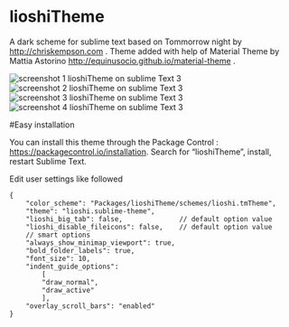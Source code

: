 lioshiTheme
===========

A dark scheme for sublime text based on Tommorrow night by http://chriskempson.com .
Theme added with help of Material Theme by Mattia Astorino http://equinusocio.github.io/material-theme .

![screenshot 1 lioshiTheme on sublime Text 3](https://raw.github.com/lioshi/lioshiScheme/master/images/example1.png)
![screenshot 2 lioshiTheme on sublime Text 3](https://raw.github.com/lioshi/lioshiScheme/master/images/example2.png)
![screenshot 3 lioshiTheme on sublime Text 3](https://raw.github.com/lioshi/lioshiScheme/master/images/example3.png)
![screenshot 4 lioshiTheme on sublime Text 3](https://raw.github.com/lioshi/lioshiScheme/master/images/example0.png)

#Easy installation

You can install this theme through the Package Control : https://packagecontrol.io/installation. Search for “lioshiTheme”, install, restart Sublime Text.

Edit user settings like followed

	{
        "color_scheme": "Packages/lioshiTheme/schemes/lioshi.tmTheme",
        "theme": "lioshi.sublime-theme",
        "lioshi_big_tab": false,              // default option value
        "lioshi_disable_fileicons": false,    // default option value 
        // smart options
        "always_show_minimap_viewport": true,                               
        "bold_folder_labels": true,           
        "font_size": 10,
        "indent_guide_options":
            [
            "draw_normal",
            "draw_active"
            ],
        "overlay_scroll_bars": "enabled" 
	}

